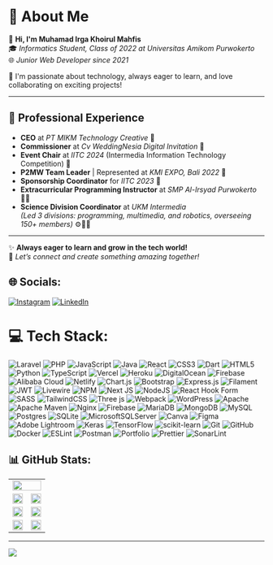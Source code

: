 # 💫 About Me
👋 **Hi, I'm Muhamad Irga Khoirul Mahfis**  
🎓 *Informatics Student, Class of 2022 at Universitas Amikom Purwokerto*  
🌐 *Junior Web Developer since 2021*  

💬 I'm passionate about technology, always eager to learn, and love collaborating on exciting projects!

---

## 💼 **Professional Experience**
- **CEO** at *PT MIKM Technology Creative* 🚀
- **Commissioner** at *Cv WeddingNesia Digital Invitation* 💌
- **Event Chair** at *IITC 2024* (Intermedia Information Technology Competition) 🎉
- **P2MW Team Leader** | Represented at *KMI EXPO, Bali 2022* 🌴
- **Sponsorship Coordinator** for *IITC 2023* 🤝
- **Extracurricular Programming Instructor** at *SMP Al-Irsyad Purwokerto* 👨‍🏫
- **Science Division Coordinator** at *UKM Intermedia*  
  *(Led 3 divisions: programming, multimedia, and robotics, overseeing 150+ members)* ⚙️🎨🤖

---

✨ **Always eager to learn and grow in the tech world!**  
🌟 *Let’s connect and create something amazing together!*



## 🌐 Socials:
[![Instagram](https://img.shields.io/badge/Instagram-%23E4405F.svg?logo=Instagram&logoColor=white)](https://instagram.com/mikmself) [![LinkedIn](https://img.shields.io/badge/LinkedIn-%230077B5.svg?logo=linkedin&logoColor=white)](https://linkedin.com/in/mikmself) 

# 💻 Tech Stack:
![Laravel](https://img.shields.io/badge/laravel-%23FF2D20.svg?style=for-the-badge&logo=laravel&logoColor=white) ![PHP](https://img.shields.io/badge/php-%23777BB4.svg?style=for-the-badge&logo=php&logoColor=white) ![JavaScript](https://img.shields.io/badge/javascript-%23323330.svg?style=for-the-badge&logo=javascript&logoColor=%23F7DF1E) ![Java](https://img.shields.io/badge/java-%23ED8B00.svg?style=for-the-badge&logo=openjdk&logoColor=white) ![React](https://img.shields.io/badge/react-%2320232a.svg?style=for-the-badge&logo=react&logoColor=%2361DAFB) ![CSS3](https://img.shields.io/badge/css3-%231572B6.svg?style=for-the-badge&logo=css3&logoColor=white) ![Dart](https://img.shields.io/badge/dart-%230175C2.svg?style=for-the-badge&logo=dart&logoColor=white) ![HTML5](https://img.shields.io/badge/html5-%23E34F26.svg?style=for-the-badge&logo=html5&logoColor=white) ![Python](https://img.shields.io/badge/python-3670A0?style=for-the-badge&logo=python&logoColor=ffdd54) ![TypeScript](https://img.shields.io/badge/typescript-%23007ACC.svg?style=for-the-badge&logo=typescript&logoColor=white) ![Vercel](https://img.shields.io/badge/vercel-%23000000.svg?style=for-the-badge&logo=vercel&logoColor=white) ![Heroku](https://img.shields.io/badge/heroku-%23430098.svg?style=for-the-badge&logo=heroku&logoColor=white) ![DigitalOcean](https://img.shields.io/badge/DigitalOcean-%230167ff.svg?style=for-the-badge&logo=digitalOcean&logoColor=white) ![Firebase](https://img.shields.io/badge/firebase-%23039BE5.svg?style=for-the-badge&logo=firebase) ![Alibaba Cloud](https://img.shields.io/badge/AlibabaCloud-%23FF6701.svg?style=for-the-badge&logo=alibabacloud&logoColor=white) ![Netlify](https://img.shields.io/badge/netlify-%23000000.svg?style=for-the-badge&logo=netlify&logoColor=#00C7B7) ![Chart.js](https://img.shields.io/badge/chart.js-F5788D.svg?style=for-the-badge&logo=chart.js&logoColor=white) ![Bootstrap](https://img.shields.io/badge/bootstrap-%238511FA.svg?style=for-the-badge&logo=bootstrap&logoColor=white) ![Express.js](https://img.shields.io/badge/express.js-%23404d59.svg?style=for-the-badge&logo=express&logoColor=%2361DAFB) ![Filament](https://img.shields.io/badge/Filament-FFAA00?style=for-the-badge&logoColor=%23000000) ![JWT](https://img.shields.io/badge/JWT-black?style=for-the-badge&logo=JSON%20web%20tokens) ![Livewire](https://img.shields.io/badge/livewire-%234e56a6.svg?style=for-the-badge&logo=livewire&logoColor=white) ![NPM](https://img.shields.io/badge/NPM-%23CB3837.svg?style=for-the-badge&logo=npm&logoColor=white) ![Next JS](https://img.shields.io/badge/Next-black?style=for-the-badge&logo=next.js&logoColor=white) ![NodeJS](https://img.shields.io/badge/node.js-6DA55F?style=for-the-badge&logo=node.js&logoColor=white) ![React Hook Form](https://img.shields.io/badge/React%20Hook%20Form-%23EC5990.svg?style=for-the-badge&logo=reacthookform&logoColor=white) ![SASS](https://img.shields.io/badge/SASS-hotpink.svg?style=for-the-badge&logo=SASS&logoColor=white) ![TailwindCSS](https://img.shields.io/badge/tailwindcss-%2338B2AC.svg?style=for-the-badge&logo=tailwind-css&logoColor=white) ![Three js](https://img.shields.io/badge/threejs-black?style=for-the-badge&logo=three.js&logoColor=white) ![Webpack](https://img.shields.io/badge/webpack-%238DD6F9.svg?style=for-the-badge&logo=webpack&logoColor=black) ![WordPress](https://img.shields.io/badge/WordPress-%23117AC9.svg?style=for-the-badge&logo=WordPress&logoColor=white) ![Apache](https://img.shields.io/badge/apache-%23D42029.svg?style=for-the-badge&logo=apache&logoColor=white) ![Apache Maven](https://img.shields.io/badge/Apache%20Maven-C71A36?style=for-the-badge&logo=Apache%20Maven&logoColor=white) ![Nginx](https://img.shields.io/badge/nginx-%23009639.svg?style=for-the-badge&logo=nginx&logoColor=white) ![Firebase](https://img.shields.io/badge/firebase-a08021?style=for-the-badge&logo=firebase&logoColor=ffcd34) ![MariaDB](https://img.shields.io/badge/MariaDB-003545?style=for-the-badge&logo=mariadb&logoColor=white) ![MongoDB](https://img.shields.io/badge/MongoDB-%234ea94b.svg?style=for-the-badge&logo=mongodb&logoColor=white) ![MySQL](https://img.shields.io/badge/mysql-4479A1.svg?style=for-the-badge&logo=mysql&logoColor=white) ![Postgres](https://img.shields.io/badge/postgres-%23316192.svg?style=for-the-badge&logo=postgresql&logoColor=white) ![SQLite](https://img.shields.io/badge/sqlite-%2307405e.svg?style=for-the-badge&logo=sqlite&logoColor=white) ![MicrosoftSQLServer](https://img.shields.io/badge/Microsoft%20SQL%20Server-CC2927?style=for-the-badge&logo=microsoft%20sql%20server&logoColor=white) ![Canva](https://img.shields.io/badge/Canva-%2300C4CC.svg?style=for-the-badge&logo=Canva&logoColor=white) ![Figma](https://img.shields.io/badge/figma-%23F24E1E.svg?style=for-the-badge&logo=figma&logoColor=white) ![Adobe Lightroom](https://img.shields.io/badge/Adobe%20Lightroom-31A8FF.svg?style=for-the-badge&logo=Adobe%20Lightroom&logoColor=white) ![Keras](https://img.shields.io/badge/Keras-%23D00000.svg?style=for-the-badge&logo=Keras&logoColor=white) ![TensorFlow](https://img.shields.io/badge/TensorFlow-%23FF6F00.svg?style=for-the-badge&logo=TensorFlow&logoColor=white) ![scikit-learn](https://img.shields.io/badge/scikit--learn-%23F7931E.svg?style=for-the-badge&logo=scikit-learn&logoColor=white) ![Git](https://img.shields.io/badge/git-%23F05033.svg?style=for-the-badge&logo=git&logoColor=white) ![GitHub](https://img.shields.io/badge/github-%23121011.svg?style=for-the-badge&logo=github&logoColor=white) ![Docker](https://img.shields.io/badge/docker-%230db7ed.svg?style=for-the-badge&logo=docker&logoColor=white) ![ESLint](https://img.shields.io/badge/ESLint-4B3263?style=for-the-badge&logo=eslint&logoColor=white) ![Postman](https://img.shields.io/badge/Postman-FF6C37?style=for-the-badge&logo=postman&logoColor=white) ![Portfolio](https://img.shields.io/badge/Portfolio-%23000000.svg?style=for-the-badge&logo=firefox&logoColor=#FF7139) ![Prettier](https://img.shields.io/badge/prettier-%23F7B93E.svg?style=for-the-badge&logo=prettier&logoColor=black) ![SonarLint](https://img.shields.io/badge/SonarLint-CB2029?style=for-the-badge&logo=SONARLINT&logoColor=white)

## 📊 GitHub Stats:
<table width="100%">
  <tr>
    <td colspan="2">
      <img src="https://github-profile-summary-cards.vercel.app/api/cards/profile-details?username=mikmself&theme=github" width="100%"/>
    </td>
  </tr>
  <tr>
    <td width="50%">
      <img src="https://github-readme-stats-eight-theta.vercel.app/api?username=mikmself&show_icons=true&theme=github&include_all_commits=true&count_private=true" width="100%"/>
    </td>
    <td width="50%">
      <img src="https://github-readme-streak-stats.herokuapp.com/?user=mikmself&theme=github&hide_border=false" width="100%"/>
    </td>
  </tr>
  <tr>
    <td width="50%">
      <img src="https://github-profile-summary-cards.vercel.app/api/cards/repos-per-language?username=mikmself&theme=github" width="100%"/>
    </td>
    <td width="50%">
      <img src="https://github-profile-summary-cards.vercel.app/api/cards/most-commit-language?username=mikmself&theme=github" width="100%"/>
    </td>
  </tr>
  <tr>
    <td width="50%">
      <img src="https://github-profile-summary-cards.vercel.app/api/cards/stats?username=mikmself&theme=github" width="100%"/>
    </td>
    <td width="50%">
      <img src="https://github-profile-summary-cards.vercel.app/api/cards/productive-time?username=mikmself&theme=github&utcOffset=7" width="100%"/>
    </td>
  </tr>
</table>



---
[![](https://visitcount.itsvg.in/api?id=mikmself&icon=0&color=0)](https://visitcount.itsvg.in)

<!-- Proudly created with GPRM ( https://gprm.itsvg.in ) -->
